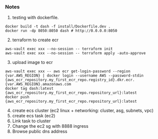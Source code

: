 ### Notes
1. testing with dockerfile.
```
docker build -t dash -f install/Dockerfile.dev .
docker run -dp 8050:8050 dash # http://0.0.0.0:8050
```
2. terraform to create ecr
```
aws-vault exec xxx --no-session -- terraform init
aws-vault exec xxx --no-session -- terraform apply -auto-approve
```
3. upload image to ecr
```
aws-vault exec xxx -- aws ecr get-login-password --region {var.AWS_REGION} | docker login --username AWS --password-stdin {aws_ecr_repository.my_first_ecr_repo.registry_id}.dkr.ecr.{var.AWS_REGION}.amazonaws.com
docker tag dash:latest {aws_ecr_repository.my_first_ecr_repo.repository_url}:latest
docker push {aws_ecr_repository.my_first_ecr_repo.repository_url}:latest
```
4. create ecs cluster (ec2 linux + networking: cluster, asg, subnets, vpc)
5. create ecs task (ec2)
6. Link task to cluster
7. Change the ec2 sg with 8888 ingress
8. Browse public dns address